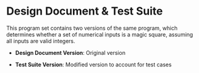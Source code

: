 # Design Document & Test Suite
This program set contains two versions of the same program,
which determines whether a set of numerical inputs is a magic square,
assuming all inputs are valid integers.

- <b>Design Document Version</b>: Original version

- <b>Test Suite Version</b>: Modified version to account for test cases
